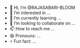 - 👋 Hi, I’m @RAJASABARI-BLOOM
- 👀 I’m interested in ...
- 🌱 I’m currently learning ...
- 💞️ I’m looking to collaborate on ...
- 📫 How to reach me ...
- 😄 Pronouns: ...
- ⚡ Fun fact: ...

<!---
RAJASABARI-BLOOM/RAJASABARI-BLOOM is a ✨ special ✨ repository because its `README.md` (this file) appears on your GitHub profile.
You can click the Preview link to take a look at your changes.
--->
